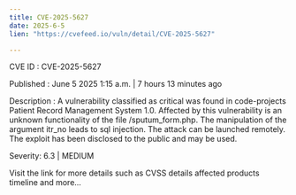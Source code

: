 ```yaml
---
title: CVE-2025-5627
date: 2025-6-5
lien: "https://cvefeed.io/vuln/detail/CVE-2025-5627"

---
```


CVE ID : CVE-2025-5627

Published :  June 5
2025
1:15 a.m. | 7 hours
13 minutes ago

Description : A vulnerability classified as critical was found in code-projects Patient Record Management System 1.0. Affected by this vulnerability is an unknown functionality of the file /sputum_form.php. The manipulation of the argument itr_no leads to sql injection. The attack can be launched remotely. The exploit has been disclosed to the public and may be used.

Severity: 6.3 | MEDIUM

Visit the link for more details
such as CVSS details
affected products
timeline
and more...
